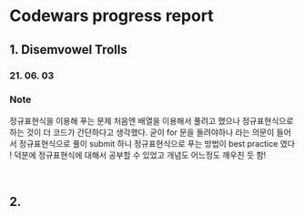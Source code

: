 # Codewars progress report

## 1. Disemvowel Trolls

### 21. 06. 03

### Note

정규표현식을 이용해 푸는 문제
처음엔 배열을 이용해서 풀려고 했으나 정규표현식으로 하는 것이 더 코드가 간단하다고 생각했다.
굳이 for 문을 돌려야하나 라는 의문이 들어서 정규표현식으로 풀이
submit 하니 정규표현식으로 푸는 방법이 best practice 였다 !
덕분에 정규표현식에 대해서 공부할 수 있었고 개념도 어느정도 깨우친 듯 함!

</br>

## 2.
